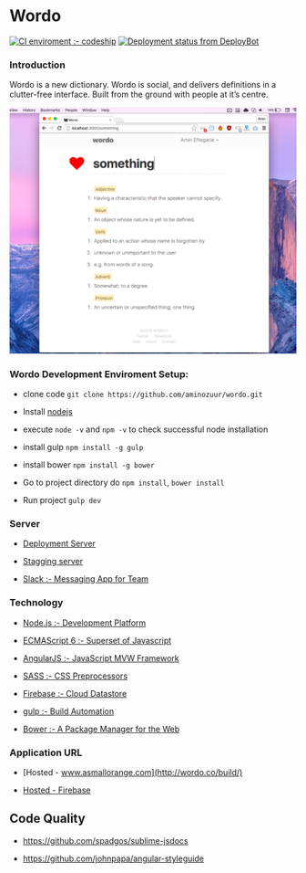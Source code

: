 # Wordo

[![CI enviroment :- codeship](https://codeship.com/projects/2c37ab20-8e06-0133-3369-4adafd58b27e/status?branch=master)](https://codeship.com/)      [![Deployment status from DeployBot](https://wordo.deploybot.com/badge/66802254071163/58325.svg)](https://wordo.deploybot.com)

### Introduction

Wordo is a new dictionary. Wordo is social, and delivers definitions in a clutter-free interface. Built from the ground with people at it’s centre. 

![WordoInterface](interface.png)

### Wordo Development Enviroment Setup:

+ clone code `git clone https://github.com/aminozuur/wordo.git`

+ Install [nodejs](https://nodejs.org/en/download/)

+ execute `node -v` and `npm -v` to check successful node installation

+ install gulp `npm install -g gulp`

+ install bower `npm install -g bower`

+ Go to project directory do `npm install`, `bower install`

+ Run project `gulp dev` 

### Server

+ [Deployment Server](https://wordo.deploybot.com/)

+ [Stagging server](http://wordo.co/build/)

+ [Slack :- Messaging App for Team](https://slack.com/) 

### Technology

+ [Node.js :- Development Platform](https://nodejs.org/en/)

+ [ECMAScript 6 :- Superset of Javascript](https://babeljs.io/docs/learn-es2015/)

+ [AngularJS :- JavaScript MVW Framework](https://angularjs.org/)

+ [SASS :- CSS Preprocessors](http://sass-lang.com/)

+ [Firebase :- Cloud Datastore](https://www.firebase.com/) 

+ [gulp :- Build Automation](http://gulpjs.com/)

+ [Bower :- A Package Manager for the Web](http://bower.io/)

### Application URL

+ [Hosted - www.asmallorange.com](http://wordo.co/build/)

+ [Hosted - Firebase](https://wordo.firebaseapp.com/)

## Code Quality

+ https://github.com/spadgos/sublime-jsdocs

+ https://github.com/johnpapa/angular-styleguide
